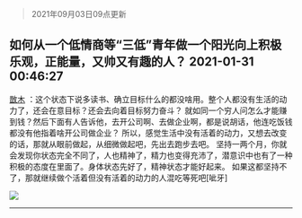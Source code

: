 > 2021年09月03日09点更新
<link rel="stylesheet" href="https://cdn.jsdelivr.net/gh/taotie6/sampleJSON@main/css/photo_show.css">


 ## 如何从一个低情商等“三低”青年做一个阳光向上积极乐观，正能量，又帅又有趣的人？ 2021-01-31 00:46:27

 [㪚木](https://www.coolapk.com/feed/24547705?shareKey=ODg5OTczMmMxMzI0NjEzMTc3YzA~) ：这个状态下说多读书、确立目标什么的都没啥用。整个人都没有生活的动力了，还会在意目标？还会去向着目标努力奋斗？
就如同一个穷人问怎么才能赚到钱？然后下面有人告诉他，去开公司啊、去做企业啊，都是说胡话，他连吃饭钱都没有他指着啥开公司做企业？
所以，感觉生活中没有活着的动力<!--break-->，又想去改变的话，那就从眼前做起，从细微做起吧，先出去跑步去吧。
坚持一两个月，你就会发现你状态完全不同了，人也精神了，精力也变得充沛了，潜意识中也有了一种积极的态度在里面了。身体状态先好了，精神状态才能好起来。
如果这都坚持不了，那就继续做个活着但没有活着的动力的人混吃等死吧[呲牙] 

<div class="album">
<img class="img-item" src="http://image.coolapk.com/feed/2021/0126/07/1081091_9a2d85c2_7045_8108@672x378.gif" />
</div>

 ------- 

